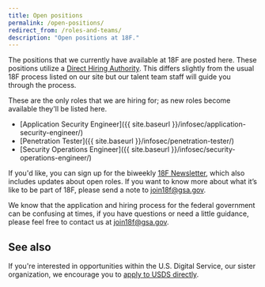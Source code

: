 ```yaml
---
title: Open positions
permalink: /open-positions/
redirect_from: /roles-and-teams/
description: "Open positions at 18F."
---
```

The positions that we currently have available at 18F are posted here. These positions utilize a [Direct Hiring Authority](https://www.opm.gov/policy-data-oversight/hiring-information/direct-hire-authority/#url=Fact-Sheet). This differs slightly from the usual 18F process listed on our site but our talent team staff will guide you through the process. 

These are the only roles that we are hiring for; as new roles become available they'll be listed here.

- [Application Security Engineer]({{ site.baseurl }}/infosec/application-security-engineer/)
- [Penetration Tester]({{ site.baseurl }}/infosec/penetration-tester/)
- [Security Operations Engineer]({{ site.baseurl }}/infosec/security-operations-engineer/)

If you'd like, you can sign up for the biweekly [18F Newsletter](https://18f.gsa.gov/#newsletter), which also includes updates about open roles. If you want to know more about what it’s like to be part of 18F, please send a note to <a href="mailto:join18f@gsa.gov">join18f@gsa.gov</a>.

We know that the application and hiring process for the federal government can be confusing at times, if you have questions or need a little guidance, please feel free to contact us at <a href="mailto:join18f@gsa.gov">join18f@gsa.gov</a>.

## See also
If you're interested in opportunities within the U.S. Digital Service, our sister organization, we encourage you to [apply to USDS directly](https://www.whitehouse.gov/digital/united-states-digital-service).
